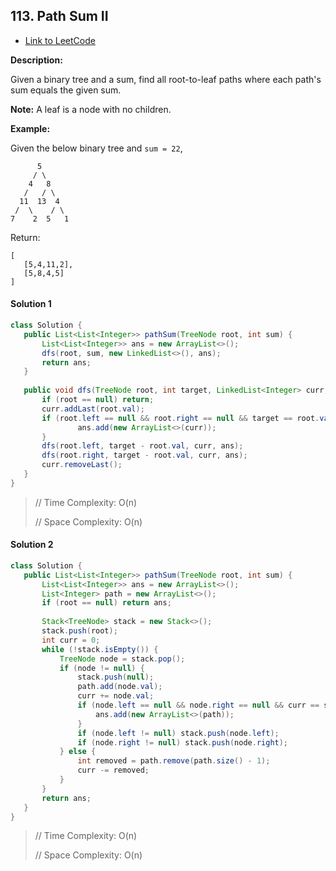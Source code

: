 ## 113. Path Sum II

- [Link to LeetCode](https://leetcode.com/problems/path-sum-ii/)

**Description:**



Given a binary tree and a sum, find all root-to-leaf paths where each path's sum equals the given sum.

**Note:** A leaf is a node with no children.

**Example:**

Given the below binary tree and `sum = 22`,

```
      5
     / \
    4   8
   /   / \
  11  13  4
 /  \    / \
7    2  5   1
```

Return:

```
[
   [5,4,11,2],
   [5,8,4,5]
]
```



<!-- tabs:start -->



<!-- tabs:end -->







<!-- tabs:start -->

#### **Solution 1**



```java
class Solution {
   public List<List<Integer>> pathSum(TreeNode root, int sum) {
       List<List<Integer>> ans = new ArrayList<>();
       dfs(root, sum, new LinkedList<>(), ans);
       return ans;
   }
  
   public void dfs(TreeNode root, int target, LinkedList<Integer> curr, List<List<Integer>> ans) {
       if (root == null) return;
       curr.addLast(root.val);
       if (root.left == null && root.right == null && target == root.val) {
               ans.add(new ArrayList<>(curr));
       }
       dfs(root.left, target - root.val, curr, ans);
       dfs(root.right, target - root.val, curr, ans);
       curr.removeLast();
   }
}
```



> // Time Complexity: O(n)
>
> // Space Complexity: O(n)



#### **Solution 2**



```java
class Solution {
   public List<List<Integer>> pathSum(TreeNode root, int sum) {
       List<List<Integer>> ans = new ArrayList<>();
       List<Integer> path = new ArrayList<>();
       if (root == null) return ans;
      
       Stack<TreeNode> stack = new Stack<>();
       stack.push(root);
       int curr = 0;
       while (!stack.isEmpty()) {
           TreeNode node = stack.pop();
           if (node != null) {
               stack.push(null);
               path.add(node.val);
               curr += node.val;
               if (node.left == null && node.right == null && curr == sum) {
                   ans.add(new ArrayList<>(path));
               }
               if (node.left != null) stack.push(node.left);
               if (node.right != null) stack.push(node.right);
           } else {
               int removed = path.remove(path.size() - 1);
               curr -= removed;
           }
       }
       return ans;
   }
}
```



> // Time Complexity: O(n)
>
> // Space Complexity: O(n)



<!-- tabs:end -->



